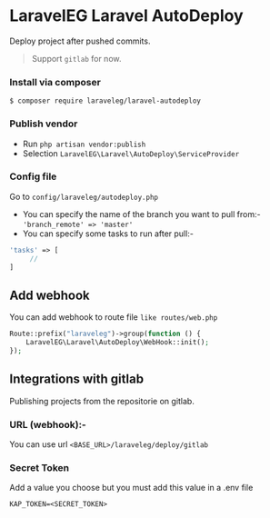 # LaravelEG Laravel AutoDeploy
Deploy project after pushed commits.
> Support `gitlab` for now.

### Install via composer
```
$ composer require laraveleg/laravel-autodeploy
```

### Publish vendor
- Run `php artisan vendor:publish`
- Selection `LaravelEG\Laravel\AutoDeploy\ServiceProvider`

### Config file
Go to `config/laraveleg/autodeploy.php`
- You can specify the name of the branch you want to pull from:- `'branch_remote' => 'master'`
- You can specify some tasks to run after pull:- 
```php
'tasks' => [
     //
]
```

## Add webhook
You can add webhook to route file `like routes/web.php`
```php
Route::prefix("laraveleg")->group(function () {
    LaravelEG\Laravel\AutoDeploy\WebHook::init();
});
```

## Integrations with gitlab
Publishing projects from the repositorie on gitlab.

### URL (webhook):-
You can use url `<BASE_URL>/laraveleg/deploy/gitlab`

### Secret Token
Add a value you choose but you must add this value in a .env file
```env
KAP_TOKEN=<SECRET_TOKEN>
```